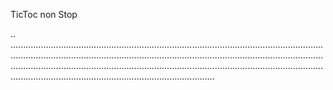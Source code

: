 TicToc non Stop

..
.....................................................................................................................................................................................................................................................................................................................................................................................................................................................................